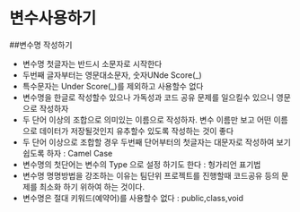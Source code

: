 # 변수사용하기

##변수명 작성하기
* 변수명 첫글자는 반드시 소문자로 시작한다
* 두번째 글자부터는 영문대소문자, 숫자UNde Score(_)
* 특수문자는 Under Score(_)를 제외하고 사용할수 없다
* 변수명을 한글로 작성할수 있으나 가독성과 코드 공유 문제를 일으킬수 있으니 영문으로 작성하자
* 두 단어 이상의 조합으로 의미있는 이름으로 작성하자. 변수 이름만 보고 어떤 이름으로 데이터가 저장될것인지 유추할수 있도록 작성하는 것이 좋다
* 두 단어 이상으로 조합할 경우 두번째 단어부터의 첫글자는 대문자로 작성하여 보기 쉽도록 하자 : Camel Case
* 변수명의 첫단어는 변수의 Type 으로 설정 하기도 한다 : 헝가리언 표기법
* 변수명 명명방법을 강조하는 이유는 팀단위 프로젝트를 진행할때 코드공유 등의 문제를 최소화 하기 위하여 하는 것이다.
* 변수명은 절대 키워드(예약어)를 사용할수 없다 : public,class,void